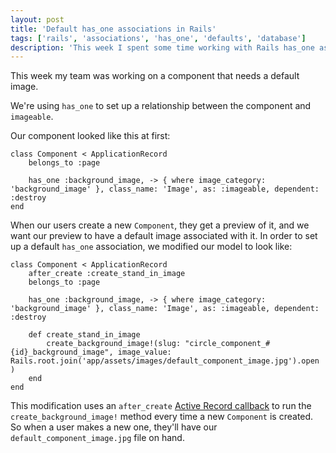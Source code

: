 ```yaml
---
layout: post
title: 'Default has_one associations in Rails'
tags: ['rails', 'associations', 'has_one', 'defaults', 'database']
description: 'This week I spent some time working with Rails has_one associations and setting default values for them.'
---
```


This week my team was working on a component that needs a default image. 

We're using `has_one` to set up a relationship between the component and `imageable`. 

Our component looked like this at first: 

```
class Component < ApplicationRecord
    belongs_to :page

    has_one :background_image, -> { where image_category: 'background_image' }, class_name: 'Image', as: :imageable, dependent: :destroy
end
```

When our users create a new `Component`, they get a preview of it, and we want our preview to have a default image associated with it. In order to set up a default `has_one` association, we modified our model to look like: 

```
class Component < ApplicationRecord
    after_create :create_stand_in_image
    belongs_to :page

    has_one :background_image, -> { where image_category: 'background_image' }, class_name: 'Image', as: :imageable, dependent: :destroy

    def create_stand_in_image
        create_background_image!(slug: "circle_component_#{id}_background_image", image_value: Rails.root.join('app/assets/images/default_component_image.jpg').open )
    end
end
```

This modification uses an `after_create` [Active Record callback](https://guides.rubyonrails.org/active_record_callbacks.html) to run the `create_background_image!` method every time a new `Component` is created. So when a user makes a new one, they'll have our `default_component_image.jpg` file on hand.
